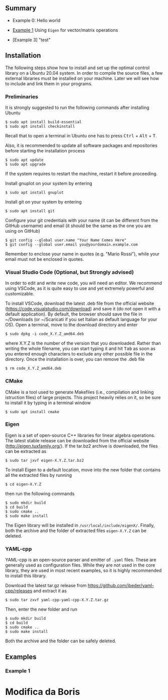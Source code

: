 ## Summary

- Example 0: Hello world

- [Example 1](#example-1)  Using `Eigen` for vector/matrix operations

- [Example 3] "test"



## Installation

The following steps show how to install and set up the optimal control library on a Ubuntu 20.04 system.
In order to compile the source files, a few external libraries must be installed on your machine.
Later we will see how to include and link them in your programs.

### Preliminaries
It is strongly suggested to run the following commands after installing Ubuntu

    $ sudo apt install build-essential
    $ sudo apt install checkinstall

Recall that to open a terminal in Ubuntu one has to press <kbd>Ctrl</kbd> + <kbd>Alt</kbd> + <kbd>T</kbd>.

Also, it is recommended to update all software packages and repositories before starting the installation process

    $ sudo apt update
    $ sudo apt upgrade

If the system requires to restart the machine, restart it before proceeding.

Install gnuplot on your system by entering

    $ sudo apt install gnuplot

Install git on your system by entering

    $ sudo apt install git

Configure your git credentials with your name (it can be different from the GitHub username) and email (it should be the same as the one you are using on GitHub)

    $ git config --global user.name "Your Name Comes Here"
    $ git config --global user.email you@yourdomain.example.com

Remember to enclose your name in quotes (e.g. "Mario Rossi"), while your email must not be enclosed in quotes.

### Visual Studio Code (Optional, but Strongly advised)

In order to edit and write new code, you will need an editor.
We recommend using VSCode, as it is quite easy to use and yet extremely powerful and customizable.

To install VSCode, download the latest .deb file from the official website (https://code.visualstudio.com/download) and save it (do not open it with a default application).
By default, the browser should save the file in ~/Downloads (or ~/Scaricati if you set Italian as default language for your OS).
Open a terminal, move to the download directory and enter

    $ sudo dpkg -i code_X.Y.Z_amd64.deb

where X.Y.Z is the number of the version that you downloaded. 
Rather than writing the whole filename, you can start typing it and hit <kbd>Tab</kbd> as soon as you entered enough characters to exclude any other possible file in the directory.
Once the installation is over, you can remove the .deb file 

    $ rm code_X.Y.Z_amd64.deb


### CMake

CMake is a tool used to generate Makefiles (i.e., compilation and linking istruction files) of large projects. 
This project heavily relies on it, so be sure to install it by typing in a terminal window

    $ sudo apt install cmake

### Eigen

Eigen is a set of open-source C++ libraries for linear algebra operations.
The latest stable release can be downloaded from the official website (http://eigen.tuxfamily.org/).
If the tar.bz2 archive is downloaded, the files can be extracted as

    $ sudo tar jxvf eigen-X.Y.Z.tar.bz2

To install Eigen to a default location, move into the new folder that contains all the extracted files by running 

    $ cd eigen-X.Y.Z

then run the following commands

    $ sudo mkdir build
    $ cd build
    $ sudo cmake ..
    $ sudo make install

The Eigen library will be installed in `/usr/local/include/eigenX/`.
Finally, both the archive and the folder of extracted files `eigen-X.Y.Z` can be deleted.

### YAML-cpp

YAML-cpp is an open-source parser and emitter of `.yaml` files. 
These are generally used as configuration files.
While they are not used in the core library, they are used in most recent examples, so it is highly recommended to install this library.

Download the latest tar.gz release from https://github.com/jbeder/yaml-cpp/releases and extract it as

    $ sudo tar zxvf yaml-cpp-yaml-cpp-X.Y.Z.tar.gz

Then, enter the new folder and run

    $ sudo mkdir build
    $ cd build
    $ sudo cmake ..
    $ sudo make install

Both the archive and the folder can be safely deleted.

## Examples

### Example 1

# Modifica da Boris
